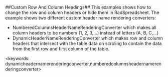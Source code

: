 ##Custom Row And Column Headings##
This examples shows how to change the row and column headers or hide them in RadSpreadsheet.
The example shows two different custom header name rendering converters:
 - NumberedColumnsHeaderNameRenderingConverter which makes all column headers to be numbers (1, 2, 3,...) instead of letters (A, B, C,...)
 - DynamicHeaderNameRenderingConverter which makes row and column headers that intersect with the table data on scroling to contain the data
   from the first row and first column of the table.

<keywords: dynamicheadernamerenderingconverter,numberedcolumnsheadernamerenderingconverter>